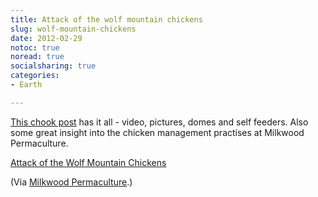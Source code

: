 ```yaml
---
title: Attack of the wolf mountain chickens
slug: wolf-mountain-chickens
date: 2012-02-29
notoc: true
noread: true
socialsharing: true
categories: 
- Earth

---
```

[This chook post][milkwood] has it all - video, pictures, domes and self feeders. Also some great insight into the chicken management practises at Milkwood Permaculture.  
  
[Attack of the Wolf Mountain Chickens][milkwood]  
  
(Via [Milkwood Permaculture][milkwood 2].)

[milkwood]: http://milkwood.net/2012/02/18/attack-of-the-wolf-mountain-chickens/
[milkwood 2]: http://milkwood.net/
